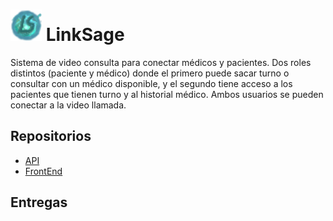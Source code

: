 # <img src="./img/logo.png" height="50" /> LinkSage
Sistema de video consulta para conectar médicos y pacientes. Dos roles distintos (paciente y médico) donde el primero puede sacar turno o consultar con un médico disponible, y el segundo tiene acceso a los pacientes que tienen turno y al historial médico. Ambos usuarios se pueden conectar a la video llamada.

## Repositorios
* [API](https://github.com/eacico/unq_ttip-linksage-api)
* [FrontEnd](https://github.com/eacico/unq_ttip-linksage-front)

## Entregas